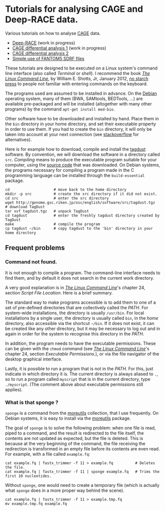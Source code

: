 Tutorials for analysing CAGE and Deep-RACE data.
================================================

Various tutorials on how to analyse
[CAGE](https://en.wikipedia.org/wiki/Cap_analysis_gene_expression) data.

 * [Deep-RACE](./Deep-RACE1/Deep-RACE1.md) (work in progress)
 * [CAGE differential analysis 1](./CAGE_differential_analysis1/analysis.md) (work in progress)
 * [CAGE differential analysis 2](./CAGE_differential_analysis2/analysis.md)
 * [Simple use of FANTOM5 SDRF files](./FANTOM5_SDRF_files/sdrf.md)

These tutorials are designed to be executed on a Linux system's command line
interface (also called _Terminal_ or _shell_).  I recommend the book _[The Linux
Command Line][]_, by William E. Shotts, Jr, January 2012, [no starch press][]
to people not familiar with entering commands on the keyboard.

[The Linux Command Line]: http://linuxcommand.org/tlcl.php "A Complete Introduction"
[no starch press]: http://nostarch.com/tlcl.htm "the finest in geek entertainment"

The programs used are assumed to be installed in advance.  On the
[Debian](http://www.debian.org) operating system, many of them (BWA, SAMtools,
BEDTools, ...) are available pre-packaged and will be installed (altogether
with many other programs) by the command `apt-get install med-bio`.

Other software have to be downloaded and installed by hand.  Place them in the
`bin` directory in your home directory, and set their executable property in
order to use them.  If you had to create the `bin` directory, it will only be
taken into account at your next connection (see
[stackoverflow](http://stackoverflow.com/questions/16366986/adding-bin-directory-in-your-path)
for alternatives).

Here is for example how to download, compile and install the
[tagdust](http://genome.gsc.riken.jp/osc/english/software/src/tagdust.tgz)
software.  By convention, we will download the software in a directory called
`src`.  _Compiling_ means to produce the executable program suitable for your
computer, using the [source code](https://en.wikipedia.org/wiki/Source_code)
that was downloaded.  On Debian systems, the programs necessary for compiling a
program made in the C programming language can be installed through the
`build-essential` package.

```
cd                    # move back to the home directory
mkdir -p src          # create the src directory if it did not exist.
cd src                # enter the src directory
wget http://genome.gsc.riken.jp/osc/english/software/src/tagdust.tgz   # download TagDust
tar xvf tagdust.tgz   # unpack TagDust
cd tagdust            # enter the freshly tagdust directory created by TagDust
make                  # compile the program
cp tagdust ~/bin      # copy tagdust to the 'bin' directory in your home directory
```

Frequent problems
-----------------

### Command not found.

It is not enough to compile a program.  The command-line interface needs to
find them, and by default it does not search in the current work directory.

A very good explanation is in _[The Linux Command Line][]_'s chapter 24,
section _Script File Location_.  Here is a brief summary.

The standard way to make programs accessible is to add them to one of a set of
pre-defined directories that are collectively called the _PATH_.  For
system-wide installations, the directory is usually `/usr/bin`.  For local
installations by a single user, the directory is usually called `bin`, in the
_home_ directory, also accessible via the shortcut `~/bin`.  If it does not exist,
it can be created like any other directory, but it may  be necessary to log out
and in again in order for the system to recognise this directory in the _PATH_.

In addition, the program needs to have the executable permissions.  These can
be given with the `chmod` command (see _[The Linux Command Line][]_'s chapter
24, section _Executable Permissions_.), or via the file navigator of the
desktop graphical interface.

Lastly, it is possible to run a program that is not in the _PATH_.  For this,
just indicate in which directory it is.  The current directory is always
aliased to `.`, so to run a program called `myscript` that is in the current
directory, type `./myscript`.  (The comment above about executable permissions
still applies).

### What is that sponge ?

`sponge` is a command from the [moreutils](http://joeyh.name/code/moreutils/)
collection, that I use frequently.  On Debian systems, it is easy to install
via the [moreutils](packages.debian.org/moreutils) package.

The goal of `sponge` is to solve the following problem: when one file is read,
piped to a command, and the result is redirected to the file itself, the
contents are not updated as expected, but the file is deleted.  This is because
at the very beginning of the command, the file receiving the redirection is
transformed in an empty file before its contents are even read.  For example,
with a file called `example.fq`:

```
cat example.fq | fastx_trimmer -f 11 > example.fq          # Deletes the file.
cat example.fq | fastx_trimmer -f 11 | sponge example.fq   # Trims the first 10 nucleotides.
```

Without `sponge`, one would need to create a temporary file (which is actually
what `sponge` does in a more proper way behind the scene).

```
cat example.fq | fastx_trimmer -f 11 > example.tmp.fq
mv example.tmp.fq example.fq
```

